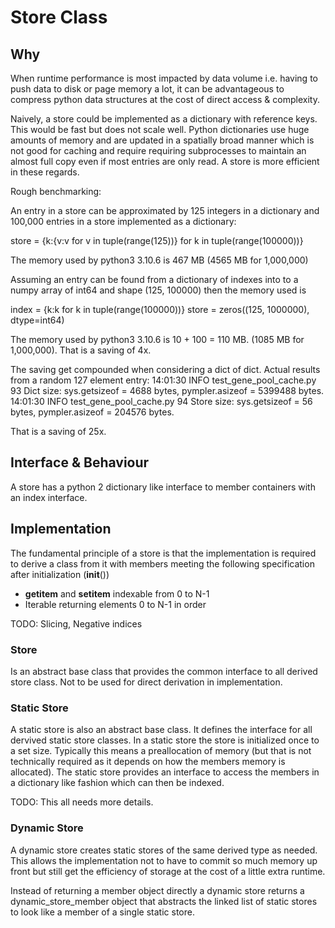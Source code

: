 # Store Class

## Why

When runtime performance is most impacted by data volume i.e. having to push data to disk or page memory a lot, it can
be advantageous to compress python data structures at the cost of direct access & complexity.

Naively, a store could be implemented as a dictionary with reference keys. This would be fast but does not scale well.
Python dictionaries use huge amounts of memory and are updated in a spatially broad manner which is not good
for caching and require requiring subprocesses to maintain an almost full copy even if most entries are only read.
A store is more efficient in these regards. 

Rough benchmarking:

An entry in a store can be approximated by 125 integers in a dictionary and 100,000 entries in a store implemented as a
dictionary:

store = {k:{v:v for v in tuple(range(125))} for k in tuple(range(100000))}

The memory used by python3 3.10.6 is 467 MB (4565 MB for 1,000,000)

Assuming an entry can be found from a dictionary of indexes into to a numpy array of int64 and shape (125, 100000)
then the memory used is

index = {k:k for k in tuple(range(100000))}
store = zeros((125, 1000000), dtype=int64)

The memory used by python3 3.10.6 is 10 + 100 = 110 MB. (1085 MB for 1,000,000). That is a saving of 4x.

The saving get compounded when considering a dict of dict. Actual results from a random 127 element entry:
14:01:30 INFO test_gene_pool_cache.py 93 Dict size: sys.getsizeof = 4688 bytes, pympler.asizeof = 5399488 bytes.
14:01:30 INFO test_gene_pool_cache.py 94 Store size: sys.getsizeof = 56 bytes, pympler.asizeof = 204576 bytes.

That is a saving of 25x.

## Interface & Behaviour

A store has a python 2 dictionary like interface to member containers with an index interface.

## Implementation

The fundamental principle of a store is that the implementation is required to derive a class from it with
members meeting the following specification after initialization (__init__())

- __getitem__ and __setitem__ indexable from 0 to N-1
- Iterable returning elements 0 to N-1 in order

TODO: Slicing, Negative indices


### Store

Is an abstract base class that provides the common interface to all derived store class. Not to be used for
direct derivation in implementation.

### Static Store

A static store is also an abstract base class. It defines the interface for all dervived static store
classes. In a static store the store is initialized once to a set size. Typically this means a preallocation
of memory (but that is not technically required as it depends on how the members memory is allocated).
The static store provides an interface to access the members in a dictionary like fashion which can then be
indexed.

TODO: This all needs more details.

### Dynamic Store

A dynamic store creates static stores of the same derived type as needed. This allows the implementation
not to have to commit so much memory up front but still get the efficiency of storage at the cost of a little
extra runtime.

Instead of returning a member object directly a dynamic store returns a dynamic_store_member object that
abstracts the linked list of static stores to look like a member of a single static store. 

